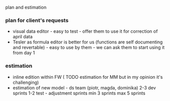 plan and estimation

### plan for client's requests

-  visual data editor - easy to test - offer them  to use it for correction of april data
- Tesler as formula editor is better for us (functions are self documenting and revertable) - easy to use by them - we can ask them to start using it from day 1

### estimation
- inline edition within FW ( TODO estimation for MM but in my opinion it's challenging)
- estimation of new model - 
ds team (piotr, magda, dominika)
  2-3 dev sprints
  1-2 test - adjustment sprints
  min 3 sprints
  max 5 sprints